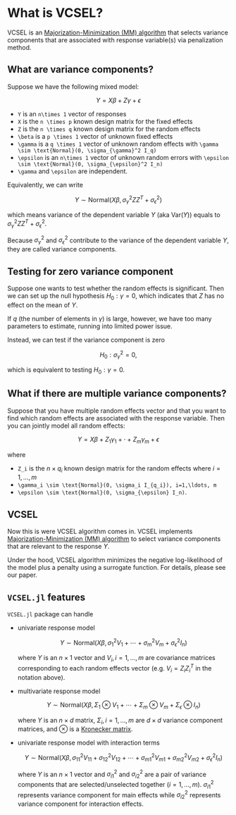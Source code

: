 # What is VCSEL? 

VCSEL is an [Majorization-Minimization (MM) algorithm](https://en.wikipedia.org/wiki/MM_algorithm) that selects variance components that are associated with response variable(s) via penalization method. 

## What are variance components?

Suppose we have the following mixed model: 

```math
Y = X\beta + Z\gamma + \epsilon 
```	
* ``Y`` is an ``n\times 1`` vector of responses 
* ``X`` is the ``n \times p`` known design matrix for the fixed effects 
* ``Z`` is the ``n \times q`` known design matrix for the random effects 
* ``\beta`` is a ``p \times 1`` vector of unknown fixed effects  
* ``\gamma`` is a ``q \times 1`` vector of unknown random effects with ``\gamma \sim \text{Normal}(0, \sigma_{\gamma}^2 I_q)``
* ``\epsilon`` is an ``n\times 1`` vector of unknown random errors with ``\epsilon \sim \text{Normal}(0, \sigma_{\epsilon}^2 I_n)``
* ``\gamma`` and ``\epsilon`` are independent.

Equivalently, we can write 

```math 
Y \sim \text{Normal}(X\beta, \sigma_{\gamma}^2 Z Z^T + \sigma_{\epsilon}^2)
```
which means variance of the dependent variable $Y$ (aka $\text{Var}(Y)$) equals to $\sigma_{\gamma}^2 Z Z^T + \sigma_{\epsilon}^2$. 

Because $\sigma_{\gamma}^2$ and $\sigma_{\epsilon}^2$ contribute to the variance of the dependent variable $Y$, they are called variance components. 

## Testing for zero variance component

Suppose one wants to test whether the random effects is significant. Then we can set up the null hypothesis $H_0: \gamma = 0$, which indicates that $Z$ has no effect on the mean of $Y$. 

If $q$ (the number of elements in $\gamma$) is large, however, we have too many parameters to estimate, running into limited power issue. 

Instead, we can test if the variance component is zero

$$H_0: \sigma_{\gamma}^2 = 0,$$

which is equivalent to testing $H_0: \gamma = 0$.




## What if there are multiple variance components? 

Suppose that you have multiple random effects vector and that you want to find which random effects are associated with the response variable. Then you can jointly model all random effects:

```math
Y = X\beta + Z_1\gamma_1 + \cdot + Z_m \gamma_m + \epsilon 
```

where 

* ``Z_i`` is the $n \times q_i$ known design matrix for the random effects where $i=1,\dots, m$
* ``\gamma_i \sim \text{Normal}(0, \sigma_i I_{q_i}), i=1,\ldots, m``
* ``\epsilon \sim \text{Normal}(0, \sigma_{\epsilon} I_n)``.

## VCSEL

Now this is were VCSEL algorithm comes in. VCSEL implements [Majorization-Minimization (MM) algorithm](https://en.wikipedia.org/wiki/MM_algorithm) to select variance components that are relevant to the response $Y$.

Under the hood, VCSEL algorithm minimizes the negative log-likelihood of the model plus a penalty using a surrogate function. For details, please see our paper. 

## `VCSEL.jl` features

`VCSEL.jl` package can handle 

* univariate response model 

	```math 
	Y \sim \text{Normal}(X\beta, \sigma_1^2 V_1 + \cdots + \sigma_m^2 V_m + \sigma_{\epsilon}^2 I_n)
	```
	where $Y$ is an $n\times 1$ vector and $V_i ,i=1,\ldots, m$ are covariance matrices corresponding to each random effects vector (e.g. $V_i = Z_i Z_i^T$ in the notation above). 

* multivariate response model 

	```math 
	Y \sim \text{Normal}(X\beta, \Sigma_1 \otimes V_1 + \cdots + \Sigma_m \otimes V_m + \Sigma_{\epsilon} \otimes I_n)
	```
	
	where $Y$ is an $n\times d$ matrix, $\Sigma_i, i=1,\ldots, m$ are $d\times d$ variance component matrices, and $\otimes$ is a [Kronecker matrix](https://en.wikipedia.org/wiki/Kronecker_product).  

* univariate response model with interaction terms 

	```math 
	Y \sim \text{Normal}(X \beta, \sigma_{11}^2 V_{11} + \sigma_{12}^2 V_{12} + \cdots +  \sigma_{m1}^2 V_{m1} + \sigma_{m2}^2 V_{m2} + \sigma_{\epsilon}^2 I_n)
	```
	
	where $Y$ is an $n \times 1$ vector and $\sigma_{i1}^2$ and $\sigma_{i2}^2$ are a pair of variance components that are selected/unselected together ($i=1,\ldots, m$). $\sigma_{i1}^2$ represents variance component for main effects while $\sigma_{i2}^2$ represents variance component for interaction effects. 


